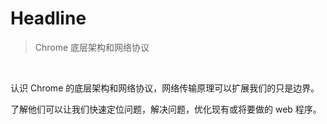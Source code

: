 # Headline

> Chrome 底层架构和网络协议

<br>

认识 Chrome 的底层架构和网络协议，网络传输原理可以扩展我们的只是边界。

了解他们可以让我们快速定位问题，解决问题，优化现有或将要做的 web 程序。